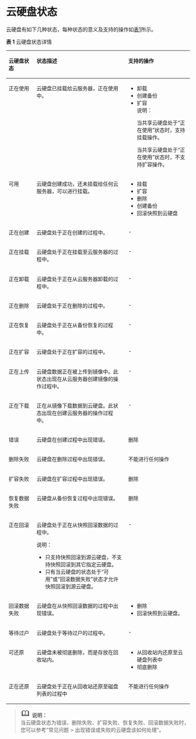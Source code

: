 # 云硬盘状态<a name="evs_01_0040"></a>

云硬盘有如下几种状态，每种状态的意义及支持的操作如[表1](#zh-cn_topic_0044524670_table64552624191747)所示。 

**表 1**  云硬盘状态详情

<a name="zh-cn_topic_0044524670_table64552624191747"></a>
<table><thead align="left"><tr id="zh-cn_topic_0044524670_row53790844191747"><th class="cellrowborder" valign="top" width="15.18%" id="mcps1.2.4.1.1"><p id="zh-cn_topic_0044524670_p4696184819180"><a name="zh-cn_topic_0044524670_p4696184819180"></a><a name="zh-cn_topic_0044524670_p4696184819180"></a>云硬盘状态</p>
</th>
<th class="cellrowborder" valign="top" width="49.88%" id="mcps1.2.4.1.2"><p id="zh-cn_topic_0044524670_p16533784191747"><a name="zh-cn_topic_0044524670_p16533784191747"></a><a name="zh-cn_topic_0044524670_p16533784191747"></a>状态描述</p>
</th>
<th class="cellrowborder" valign="top" width="34.94%" id="mcps1.2.4.1.3"><p id="zh-cn_topic_0044524670_p44528397191747"><a name="zh-cn_topic_0044524670_p44528397191747"></a><a name="zh-cn_topic_0044524670_p44528397191747"></a>支持的操作</p>
</th>
</tr>
</thead>
<tbody><tr id="zh-cn_topic_0044524670_row35291149191747"><td class="cellrowborder" valign="top" width="15.18%" headers="mcps1.2.4.1.1 "><p id="zh-cn_topic_0044524670_p52928025191747"><a name="zh-cn_topic_0044524670_p52928025191747"></a><a name="zh-cn_topic_0044524670_p52928025191747"></a>正在使用</p>
</td>
<td class="cellrowborder" valign="top" width="49.88%" headers="mcps1.2.4.1.2 "><p id="zh-cn_topic_0044524670_p8182837191747"><a name="zh-cn_topic_0044524670_p8182837191747"></a><a name="zh-cn_topic_0044524670_p8182837191747"></a>云硬盘已挂载给<span id="zh-cn_topic_0044524670_text32674557164611"><a name="zh-cn_topic_0044524670_text32674557164611"></a><a name="zh-cn_topic_0044524670_text32674557164611"></a>云服务器</span>，正在使用中。</p>
</td>
<td class="cellrowborder" valign="top" width="34.94%" headers="mcps1.2.4.1.3 "><a name="zh-cn_topic_0044524670_ul6530119818278"></a><a name="zh-cn_topic_0044524670_ul6530119818278"></a><ul id="zh-cn_topic_0044524670_ul6530119818278"><li>卸载</li><li>创建备份</li><li>扩容<div class="note" id="zh-cn_topic_0044524670_note22611728203940"><a name="zh-cn_topic_0044524670_note22611728203940"></a><a name="zh-cn_topic_0044524670_note22611728203940"></a><span class="notetitle"> 说明： </span><div class="notebody"><p id="zh-cn_topic_0044524670_p2178963203940"><a name="zh-cn_topic_0044524670_p2178963203940"></a><a name="zh-cn_topic_0044524670_p2178963203940"></a>当共享云硬盘处于<span class="parmname" id="zh-cn_topic_0044524670_parmname65573259204010"><a name="zh-cn_topic_0044524670_parmname65573259204010"></a><a name="zh-cn_topic_0044524670_parmname65573259204010"></a>“正在使用”</span>状态时，支持挂载操作。</p>
<p id="zh-cn_topic_0044524670_p4050480162040"><a name="zh-cn_topic_0044524670_p4050480162040"></a><a name="zh-cn_topic_0044524670_p4050480162040"></a>当共享云硬盘处于“正在使用”状态时，不支持扩容操作。</p>
</div></div>
</li></ul>
</td>
</tr>
<tr id="zh-cn_topic_0044524670_row12893053191747"><td class="cellrowborder" valign="top" width="15.18%" headers="mcps1.2.4.1.1 "><p id="zh-cn_topic_0044524670_p2259935191846"><a name="zh-cn_topic_0044524670_p2259935191846"></a><a name="zh-cn_topic_0044524670_p2259935191846"></a>可用</p>
</td>
<td class="cellrowborder" valign="top" width="49.88%" headers="mcps1.2.4.1.2 "><p id="zh-cn_topic_0044524670_p16383851191846"><a name="zh-cn_topic_0044524670_p16383851191846"></a><a name="zh-cn_topic_0044524670_p16383851191846"></a>云硬盘创建成功，还未挂载给任何<span id="zh-cn_topic_0044524670_text4362958103028"><a name="zh-cn_topic_0044524670_text4362958103028"></a><a name="zh-cn_topic_0044524670_text4362958103028"></a>云服务器</span>，可以进行挂载。</p>
</td>
<td class="cellrowborder" valign="top" width="34.94%" headers="mcps1.2.4.1.3 "><a name="zh-cn_topic_0044524670_ul62104117182653"></a><a name="zh-cn_topic_0044524670_ul62104117182653"></a><ul id="zh-cn_topic_0044524670_ul62104117182653"><li>挂载</li><li>扩容</li><li>删除</li><li>创建备份</li><li>回滚快照到云硬盘</li></ul>
</td>
</tr>
<tr id="zh-cn_topic_0044524670_row3465059312446"><td class="cellrowborder" valign="top" width="15.18%" headers="mcps1.2.4.1.1 "><p id="zh-cn_topic_0044524670_p2028928412455"><a name="zh-cn_topic_0044524670_p2028928412455"></a><a name="zh-cn_topic_0044524670_p2028928412455"></a>正在创建</p>
</td>
<td class="cellrowborder" valign="top" width="49.88%" headers="mcps1.2.4.1.2 "><p id="zh-cn_topic_0044524670_p5713908012455"><a name="zh-cn_topic_0044524670_p5713908012455"></a><a name="zh-cn_topic_0044524670_p5713908012455"></a>云硬盘处于正在创建的过程中。</p>
</td>
<td class="cellrowborder" valign="top" width="34.94%" headers="mcps1.2.4.1.3 "><p id="zh-cn_topic_0044524670_p4503759612455"><a name="zh-cn_topic_0044524670_p4503759612455"></a><a name="zh-cn_topic_0044524670_p4503759612455"></a>-</p>
</td>
</tr>
<tr id="zh-cn_topic_0044524670_row618886912446"><td class="cellrowborder" valign="top" width="15.18%" headers="mcps1.2.4.1.1 "><p id="zh-cn_topic_0044524670_p1654812012455"><a name="zh-cn_topic_0044524670_p1654812012455"></a><a name="zh-cn_topic_0044524670_p1654812012455"></a>正在挂载</p>
</td>
<td class="cellrowborder" valign="top" width="49.88%" headers="mcps1.2.4.1.2 "><p id="zh-cn_topic_0044524670_p5184251612455"><a name="zh-cn_topic_0044524670_p5184251612455"></a><a name="zh-cn_topic_0044524670_p5184251612455"></a>云硬盘处于正在挂载至<span id="zh-cn_topic_0044524670_text4802407117595"><a name="zh-cn_topic_0044524670_text4802407117595"></a><a name="zh-cn_topic_0044524670_text4802407117595"></a>云服务器</span>的过程中。</p>
</td>
<td class="cellrowborder" valign="top" width="34.94%" headers="mcps1.2.4.1.3 "><p id="zh-cn_topic_0044524670_p5079721612455"><a name="zh-cn_topic_0044524670_p5079721612455"></a><a name="zh-cn_topic_0044524670_p5079721612455"></a>-</p>
</td>
</tr>
<tr id="zh-cn_topic_0044524670_row4740542112446"><td class="cellrowborder" valign="top" width="15.18%" headers="mcps1.2.4.1.1 "><p id="zh-cn_topic_0044524670_p1076529612455"><a name="zh-cn_topic_0044524670_p1076529612455"></a><a name="zh-cn_topic_0044524670_p1076529612455"></a>正在卸载</p>
</td>
<td class="cellrowborder" valign="top" width="49.88%" headers="mcps1.2.4.1.2 "><p id="zh-cn_topic_0044524670_p1865238812455"><a name="zh-cn_topic_0044524670_p1865238812455"></a><a name="zh-cn_topic_0044524670_p1865238812455"></a>云硬盘处于正在从<span id="zh-cn_topic_0044524670_text57322781175915"><a name="zh-cn_topic_0044524670_text57322781175915"></a><a name="zh-cn_topic_0044524670_text57322781175915"></a>云服务器</span>卸载的过程中。</p>
</td>
<td class="cellrowborder" valign="top" width="34.94%" headers="mcps1.2.4.1.3 "><p id="zh-cn_topic_0044524670_p5419159212455"><a name="zh-cn_topic_0044524670_p5419159212455"></a><a name="zh-cn_topic_0044524670_p5419159212455"></a>-</p>
</td>
</tr>
<tr id="zh-cn_topic_0044524670_row721621712446"><td class="cellrowborder" valign="top" width="15.18%" headers="mcps1.2.4.1.1 "><p id="zh-cn_topic_0044524670_p3658433212455"><a name="zh-cn_topic_0044524670_p3658433212455"></a><a name="zh-cn_topic_0044524670_p3658433212455"></a>正在删除</p>
</td>
<td class="cellrowborder" valign="top" width="49.88%" headers="mcps1.2.4.1.2 "><p id="zh-cn_topic_0044524670_p3682527212455"><a name="zh-cn_topic_0044524670_p3682527212455"></a><a name="zh-cn_topic_0044524670_p3682527212455"></a>云硬盘处于正在删除的过程中。</p>
</td>
<td class="cellrowborder" valign="top" width="34.94%" headers="mcps1.2.4.1.3 "><p id="zh-cn_topic_0044524670_p4587262812455"><a name="zh-cn_topic_0044524670_p4587262812455"></a><a name="zh-cn_topic_0044524670_p4587262812455"></a>-</p>
</td>
</tr>
<tr id="zh-cn_topic_0044524670_row1073062112446"><td class="cellrowborder" valign="top" width="15.18%" headers="mcps1.2.4.1.1 "><p id="zh-cn_topic_0044524670_p4208872012455"><a name="zh-cn_topic_0044524670_p4208872012455"></a><a name="zh-cn_topic_0044524670_p4208872012455"></a>正在恢复</p>
</td>
<td class="cellrowborder" valign="top" width="49.88%" headers="mcps1.2.4.1.2 "><p id="zh-cn_topic_0044524670_p33758012455"><a name="zh-cn_topic_0044524670_p33758012455"></a><a name="zh-cn_topic_0044524670_p33758012455"></a>云硬盘处于正在从备份恢复的过程中。</p>
</td>
<td class="cellrowborder" valign="top" width="34.94%" headers="mcps1.2.4.1.3 "><p id="zh-cn_topic_0044524670_p1673327212455"><a name="zh-cn_topic_0044524670_p1673327212455"></a><a name="zh-cn_topic_0044524670_p1673327212455"></a>-</p>
</td>
</tr>
<tr id="zh-cn_topic_0044524670_row1362373212446"><td class="cellrowborder" valign="top" width="15.18%" headers="mcps1.2.4.1.1 "><p id="zh-cn_topic_0044524670_p1487436012455"><a name="zh-cn_topic_0044524670_p1487436012455"></a><a name="zh-cn_topic_0044524670_p1487436012455"></a>正在扩容</p>
</td>
<td class="cellrowborder" valign="top" width="49.88%" headers="mcps1.2.4.1.2 "><p id="zh-cn_topic_0044524670_p3000340412455"><a name="zh-cn_topic_0044524670_p3000340412455"></a><a name="zh-cn_topic_0044524670_p3000340412455"></a>云硬盘处于正在扩容的过程中。</p>
</td>
<td class="cellrowborder" valign="top" width="34.94%" headers="mcps1.2.4.1.3 "><p id="zh-cn_topic_0044524670_p3724766412455"><a name="zh-cn_topic_0044524670_p3724766412455"></a><a name="zh-cn_topic_0044524670_p3724766412455"></a>-</p>
</td>
</tr>
<tr id="zh-cn_topic_0044524670_row655296691252"><td class="cellrowborder" valign="top" width="15.18%" headers="mcps1.2.4.1.1 "><p id="zh-cn_topic_0044524670_p111354991259"><a name="zh-cn_topic_0044524670_p111354991259"></a><a name="zh-cn_topic_0044524670_p111354991259"></a>正在上传</p>
</td>
<td class="cellrowborder" valign="top" width="49.88%" headers="mcps1.2.4.1.2 "><p id="zh-cn_topic_0044524670_p425803511259"><a name="zh-cn_topic_0044524670_p425803511259"></a><a name="zh-cn_topic_0044524670_p425803511259"></a>云硬盘数据正在被上传到镜像中。此状态出现在从<span id="zh-cn_topic_0044524670_text41839602164625"><a name="zh-cn_topic_0044524670_text41839602164625"></a><a name="zh-cn_topic_0044524670_text41839602164625"></a>云服务器</span>创建镜像的操作过程中。</p>
</td>
<td class="cellrowborder" valign="top" width="34.94%" headers="mcps1.2.4.1.3 "><p id="zh-cn_topic_0044524670_p584890911259"><a name="zh-cn_topic_0044524670_p584890911259"></a><a name="zh-cn_topic_0044524670_p584890911259"></a>-</p>
</td>
</tr>
<tr id="zh-cn_topic_0044524670_row324318491252"><td class="cellrowborder" valign="top" width="15.18%" headers="mcps1.2.4.1.1 "><p id="zh-cn_topic_0044524670_p625787911259"><a name="zh-cn_topic_0044524670_p625787911259"></a><a name="zh-cn_topic_0044524670_p625787911259"></a>正在下载</p>
</td>
<td class="cellrowborder" valign="top" width="49.88%" headers="mcps1.2.4.1.2 "><p id="zh-cn_topic_0044524670_p316876991259"><a name="zh-cn_topic_0044524670_p316876991259"></a><a name="zh-cn_topic_0044524670_p316876991259"></a>正在从镜像下载数据到云硬盘。此状态出现在创建<span id="zh-cn_topic_0044524670_text61108526164629"><a name="zh-cn_topic_0044524670_text61108526164629"></a><a name="zh-cn_topic_0044524670_text61108526164629"></a>云服务器</span>的操作过程中。</p>
</td>
<td class="cellrowborder" valign="top" width="34.94%" headers="mcps1.2.4.1.3 "><p id="zh-cn_topic_0044524670_p167464471259"><a name="zh-cn_topic_0044524670_p167464471259"></a><a name="zh-cn_topic_0044524670_p167464471259"></a>-</p>
</td>
</tr>
<tr id="zh-cn_topic_0044524670_row57957852194514"><td class="cellrowborder" valign="top" width="15.18%" headers="mcps1.2.4.1.1 "><p id="zh-cn_topic_0044524670_p7460362194521"><a name="zh-cn_topic_0044524670_p7460362194521"></a><a name="zh-cn_topic_0044524670_p7460362194521"></a>错误</p>
</td>
<td class="cellrowborder" valign="top" width="49.88%" headers="mcps1.2.4.1.2 "><p id="zh-cn_topic_0044524670_p526628519467"><a name="zh-cn_topic_0044524670_p526628519467"></a><a name="zh-cn_topic_0044524670_p526628519467"></a>云硬盘在创建过程中出现错误。</p>
</td>
<td class="cellrowborder" valign="top" width="34.94%" headers="mcps1.2.4.1.3 "><p id="zh-cn_topic_0044524670_p2242870194521"><a name="zh-cn_topic_0044524670_p2242870194521"></a><a name="zh-cn_topic_0044524670_p2242870194521"></a>删除</p>
</td>
</tr>
<tr id="zh-cn_topic_0044524670_row51729329191747"><td class="cellrowborder" valign="top" width="15.18%" headers="mcps1.2.4.1.1 "><p id="zh-cn_topic_0044524670_p23982637191747"><a name="zh-cn_topic_0044524670_p23982637191747"></a><a name="zh-cn_topic_0044524670_p23982637191747"></a>删除失败</p>
</td>
<td class="cellrowborder" valign="top" width="49.88%" headers="mcps1.2.4.1.2 "><p id="zh-cn_topic_0044524670_p5387879619469"><a name="zh-cn_topic_0044524670_p5387879619469"></a><a name="zh-cn_topic_0044524670_p5387879619469"></a>云硬盘在删除过程中出现错误。</p>
</td>
<td class="cellrowborder" valign="top" width="34.94%" headers="mcps1.2.4.1.3 "><p id="zh-cn_topic_0044524670_p56250197191747"><a name="zh-cn_topic_0044524670_p56250197191747"></a><a name="zh-cn_topic_0044524670_p56250197191747"></a>不能进行任何操作</p>
</td>
</tr>
<tr id="zh-cn_topic_0044524670_row27894953191747"><td class="cellrowborder" valign="top" width="15.18%" headers="mcps1.2.4.1.1 "><p id="zh-cn_topic_0044524670_p19344120194636"><a name="zh-cn_topic_0044524670_p19344120194636"></a><a name="zh-cn_topic_0044524670_p19344120194636"></a>扩容失败</p>
</td>
<td class="cellrowborder" valign="top" width="49.88%" headers="mcps1.2.4.1.2 "><p id="zh-cn_topic_0044524670_p35675803115140"><a name="zh-cn_topic_0044524670_p35675803115140"></a><a name="zh-cn_topic_0044524670_p35675803115140"></a>云硬盘在扩容过程中出现错误。</p>
</td>
<td class="cellrowborder" valign="top" width="34.94%" headers="mcps1.2.4.1.3 "><p id="zh-cn_topic_0044524670_p35751628194636"><a name="zh-cn_topic_0044524670_p35751628194636"></a><a name="zh-cn_topic_0044524670_p35751628194636"></a>删除</p>
</td>
</tr>
<tr id="zh-cn_topic_0044524670_row44239461191747"><td class="cellrowborder" valign="top" width="15.18%" headers="mcps1.2.4.1.1 "><p id="zh-cn_topic_0044524670_p58879407194641"><a name="zh-cn_topic_0044524670_p58879407194641"></a><a name="zh-cn_topic_0044524670_p58879407194641"></a>恢复数据失败</p>
</td>
<td class="cellrowborder" valign="top" width="49.88%" headers="mcps1.2.4.1.2 "><p id="zh-cn_topic_0044524670_p359073115142"><a name="zh-cn_topic_0044524670_p359073115142"></a><a name="zh-cn_topic_0044524670_p359073115142"></a>云硬盘从备份恢复过程中出现错误。</p>
</td>
<td class="cellrowborder" valign="top" width="34.94%" headers="mcps1.2.4.1.3 "><p id="zh-cn_topic_0044524670_p7528903194641"><a name="zh-cn_topic_0044524670_p7528903194641"></a><a name="zh-cn_topic_0044524670_p7528903194641"></a>删除</p>
</td>
</tr>
<tr id="zh-cn_topic_0044524670_row57899957175726"><td class="cellrowborder" valign="top" width="15.18%" headers="mcps1.2.4.1.1 "><p id="zh-cn_topic_0044524670_p51337573175726"><a name="zh-cn_topic_0044524670_p51337573175726"></a><a name="zh-cn_topic_0044524670_p51337573175726"></a>正在回滚</p>
</td>
<td class="cellrowborder" valign="top" width="49.88%" headers="mcps1.2.4.1.2 "><p id="zh-cn_topic_0044524670_p3842076519239"><a name="zh-cn_topic_0044524670_p3842076519239"></a><a name="zh-cn_topic_0044524670_p3842076519239"></a>云硬盘处于正在从快照回滚数据的过程中。</p>
<div class="note" id="zh-cn_topic_0044524670_note1024257119239"><a name="zh-cn_topic_0044524670_note1024257119239"></a><a name="zh-cn_topic_0044524670_note1024257119239"></a><span class="notetitle"> 说明： </span><div class="notebody"><a name="zh-cn_topic_0044524670_ul2507428319239"></a><a name="zh-cn_topic_0044524670_ul2507428319239"></a><ul id="zh-cn_topic_0044524670_ul2507428319239"><li>只支持快照回滚到源云硬盘，不支持快照回滚到其它指定云硬盘。</li><li>只有当云硬盘的状态处于<span class="wintitle" id="zh-cn_topic_0044524670_wintitle2554142519239"><a name="zh-cn_topic_0044524670_wintitle2554142519239"></a><a name="zh-cn_topic_0044524670_wintitle2554142519239"></a>“可用”</span>或<span class="wintitle" id="zh-cn_topic_0044524670_wintitle2854623919239"><a name="zh-cn_topic_0044524670_wintitle2854623919239"></a><a name="zh-cn_topic_0044524670_wintitle2854623919239"></a>“回滚数据失败”</span>状态才允许快照回滚到源云硬盘。</li></ul>
</div></div>
</td>
<td class="cellrowborder" valign="top" width="34.94%" headers="mcps1.2.4.1.3 "><p id="zh-cn_topic_0044524670_p6428254175726"><a name="zh-cn_topic_0044524670_p6428254175726"></a><a name="zh-cn_topic_0044524670_p6428254175726"></a>-</p>
</td>
</tr>
<tr id="zh-cn_topic_0044524670_row53629027175738"><td class="cellrowborder" valign="top" width="15.18%" headers="mcps1.2.4.1.1 "><p id="zh-cn_topic_0044524670_p12899196175738"><a name="zh-cn_topic_0044524670_p12899196175738"></a><a name="zh-cn_topic_0044524670_p12899196175738"></a>回滚数据失败</p>
</td>
<td class="cellrowborder" valign="top" width="49.88%" headers="mcps1.2.4.1.2 "><p id="zh-cn_topic_0044524670_p38201995175738"><a name="zh-cn_topic_0044524670_p38201995175738"></a><a name="zh-cn_topic_0044524670_p38201995175738"></a>云硬盘在从快照回滚数据的过程中出现错误。</p>
</td>
<td class="cellrowborder" valign="top" width="34.94%" headers="mcps1.2.4.1.3 "><a name="zh-cn_topic_0044524670_ul63969149183234"></a><a name="zh-cn_topic_0044524670_ul63969149183234"></a><ul id="zh-cn_topic_0044524670_ul63969149183234"><li>删除</li><li>回滚快照到云硬盘。</li></ul>
</td>
</tr>
<tr id="zh-cn_topic_0044524670_row3874810143339"><td class="cellrowborder" valign="top" width="15.18%" headers="mcps1.2.4.1.1 "><p id="zh-cn_topic_0044524670_p45424225143339"><a name="zh-cn_topic_0044524670_p45424225143339"></a><a name="zh-cn_topic_0044524670_p45424225143339"></a>等待过户</p>
</td>
<td class="cellrowborder" valign="top" width="49.88%" headers="mcps1.2.4.1.2 "><p id="zh-cn_topic_0044524670_p55483571143339"><a name="zh-cn_topic_0044524670_p55483571143339"></a><a name="zh-cn_topic_0044524670_p55483571143339"></a>云硬盘处于等待过户的过程中。</p>
</td>
<td class="cellrowborder" valign="top" width="34.94%" headers="mcps1.2.4.1.3 "><p id="zh-cn_topic_0044524670_p64984282143339"><a name="zh-cn_topic_0044524670_p64984282143339"></a><a name="zh-cn_topic_0044524670_p64984282143339"></a>-</p>
</td>
</tr>
<tr id="zh-cn_topic_0044524670_row32201502222"><td class="cellrowborder" valign="top" width="15.18%" headers="mcps1.2.4.1.1 "><p id="zh-cn_topic_0044524670_p192204017227"><a name="zh-cn_topic_0044524670_p192204017227"></a><a name="zh-cn_topic_0044524670_p192204017227"></a>可还原</p>
</td>
<td class="cellrowborder" valign="top" width="49.88%" headers="mcps1.2.4.1.2 "><p id="zh-cn_topic_0044524670_p122090122210"><a name="zh-cn_topic_0044524670_p122090122210"></a><a name="zh-cn_topic_0044524670_p122090122210"></a>云硬盘未被彻底删除，而是存放在回收站内。</p>
</td>
<td class="cellrowborder" valign="top" width="34.94%" headers="mcps1.2.4.1.3 "><a name="zh-cn_topic_0044524670_ul12795151915253"></a><a name="zh-cn_topic_0044524670_ul12795151915253"></a><ul id="zh-cn_topic_0044524670_ul12795151915253"><li>从回收站内还原至云硬盘列表中</li><li>彻底删除</li></ul>
</td>
</tr>
<tr id="zh-cn_topic_0044524670_row19229154318374"><td class="cellrowborder" valign="top" width="15.18%" headers="mcps1.2.4.1.1 "><p id="zh-cn_topic_0044524670_p132304436379"><a name="zh-cn_topic_0044524670_p132304436379"></a><a name="zh-cn_topic_0044524670_p132304436379"></a>正在还原</p>
</td>
<td class="cellrowborder" valign="top" width="49.88%" headers="mcps1.2.4.1.2 "><p id="zh-cn_topic_0044524670_p023064313373"><a name="zh-cn_topic_0044524670_p023064313373"></a><a name="zh-cn_topic_0044524670_p023064313373"></a>云硬盘处于正在从回收站还原至磁盘列表的过程中</p>
</td>
<td class="cellrowborder" valign="top" width="34.94%" headers="mcps1.2.4.1.3 "><p id="zh-cn_topic_0044524670_p13766101520388"><a name="zh-cn_topic_0044524670_p13766101520388"></a><a name="zh-cn_topic_0044524670_p13766101520388"></a>不能进行任何操作</p>
</td>
</tr>
</tbody>
</table>

>![](public_sys-resources/icon-note.gif) **说明：**   
>当云硬盘状态为错误、删除失败、扩容失败、恢复失败、回滚数据失败时，您可以参考“常见问题 \> 出现错误或失败的云硬盘该如何处理”。  

